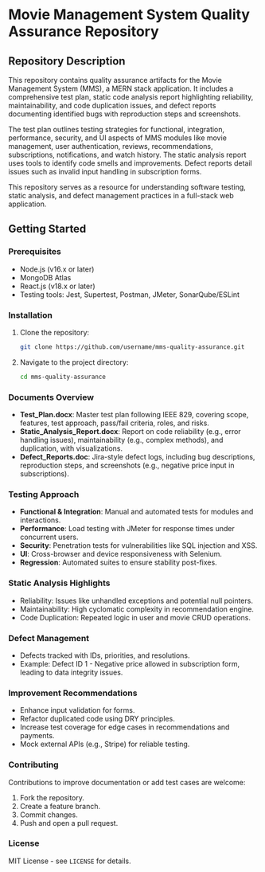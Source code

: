 # Movie Management System Quality Assurance Repository

## Repository Description

This repository contains quality assurance artifacts for the Movie Management System (MMS), a MERN stack application. It includes a comprehensive test plan, static code analysis report highlighting reliability, maintainability, and code duplication issues, and defect reports documenting identified bugs with reproduction steps and screenshots.

The test plan outlines testing strategies for functional, integration, performance, security, and UI aspects of MMS modules like movie management, user authentication, reviews, recommendations, subscriptions, notifications, and watch history. The static analysis report uses tools to identify code smells and improvements. Defect reports detail issues such as invalid input handling in subscription forms.

This repository serves as a resource for understanding software testing, static analysis, and defect management practices in a full-stack web application.

## Getting Started

### Prerequisites
- Node.js (v16.x or later)
- MongoDB Atlas
- React.js (v18.x or later)
- Testing tools: Jest, Supertest, Postman, JMeter, SonarQube/ESLint

### Installation
1. Clone the repository:
   ```bash
   git clone https://github.com/username/mms-quality-assurance.git
   ```
2. Navigate to the project directory:
   ```bash
   cd mms-quality-assurance
   ```

### Documents Overview
- **Test_Plan.docx**: Master test plan following IEEE 829, covering scope, features, test approach, pass/fail criteria, roles, and risks.
- **Static_Analysis_Report.docx**: Report on code reliability (e.g., error handling issues), maintainability (e.g., complex methods), and duplication, with visualizations.
- **Defect_Reports.doc**: Jira-style defect logs, including bug descriptions, reproduction steps, and screenshots (e.g., negative price input in subscriptions).

### Testing Approach
- **Functional & Integration**: Manual and automated tests for modules and interactions.
- **Performance**: Load testing with JMeter for response times under concurrent users.
- **Security**: Penetration tests for vulnerabilities like SQL injection and XSS.
- **UI**: Cross-browser and device responsiveness with Selenium.
- **Regression**: Automated suites to ensure stability post-fixes.

### Static Analysis Highlights
- Reliability: Issues like unhandled exceptions and potential null pointers.
- Maintainability: High cyclomatic complexity in recommendation engine.
- Code Duplication: Repeated logic in user and movie CRUD operations.

### Defect Management
- Defects tracked with IDs, priorities, and resolutions.
- Example: Defect ID 1 - Negative price allowed in subscription form, leading to data integrity issues.

### Improvement Recommendations
- Enhance input validation for forms.
- Refactor duplicated code using DRY principles.
- Increase test coverage for edge cases in recommendations and payments.
- Mock external APIs (e.g., Stripe) for reliable testing.

### Contributing
Contributions to improve documentation or add test cases are welcome:
1. Fork the repository.
2. Create a feature branch.
3. Commit changes.
4. Push and open a pull request.

### License
MIT License - see `LICENSE` for details.
